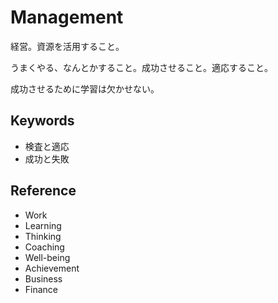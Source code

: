 # Management

経営。資源を活用すること。

うまくやる、なんとかすること。成功させること。適応すること。

成功させるために学習は欠かせない。

## Keywords

- 検査と適応
- 成功と失敗

## Reference

- Work
- Learning
- Thinking
- Coaching
- Well-being
- Achievement
- Business
- Finance
